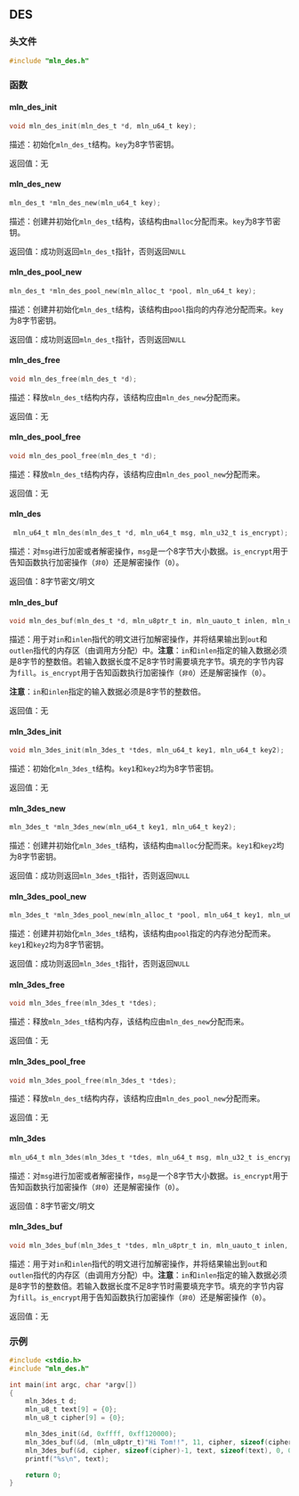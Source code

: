 ## DES



### 头文件

```c
#include "mln_des.h"
```



### 函数



#### mln_des_init

```c
void mln_des_init(mln_des_t *d, mln_u64_t key);
```

描述：初始化`mln_des_t`结构。`key`为8字节密钥。

返回值：无



#### mln_des_new

```c
mln_des_t *mln_des_new(mln_u64_t key);
```

描述：创建并初始化`mln_des_t`结构，该结构由`malloc`分配而来。`key`为8字节密钥。

返回值：成功则返回`mln_des_t`指针，否则返回`NULL`



#### mln_des_pool_new

```c
mln_des_t *mln_des_pool_new(mln_alloc_t *pool, mln_u64_t key);
```

描述：创建并初始化`mln_des_t`结构，该结构由`pool`指向的内存池分配而来。`key`为8字节密钥。

返回值：成功则返回`mln_des_t`指针，否则返回`NULL`



#### mln_des_free

```c
void mln_des_free(mln_des_t *d);
```

描述：释放`mln_des_t`结构内存，该结构应由`mln_des_new`分配而来。

返回值：无



#### mln_des_pool_free

```c
void mln_des_pool_free(mln_des_t *d);
```

描述：释放`mln_des_t`结构内存，该结构应由`mln_des_pool_new`分配而来。

返回值：无



#### mln_des

```c
 mln_u64_t mln_des(mln_des_t *d, mln_u64_t msg, mln_u32_t is_encrypt);
```

描述：对`msg`进行加密或者解密操作，`msg`是一个8字节大小数据。`is_encrypt`用于告知函数执行加密操作（`非0`）还是解密操作（`0`）。

返回值：8字节密文/明文



#### mln_des_buf

```c
void mln_des_buf(mln_des_t *d, mln_u8ptr_t in, mln_uauto_t inlen, mln_u8ptr_t out, mln_uauto_t outlen, mln_u8_t fill, mln_u32_t is_encrypt);
```

描述：用于对`in`和`inlen`指代的明文进行加解密操作，并将结果输出到`out`和`outlen`指代的内存区（由调用方分配）中。**注意**：`in`和`inlen`指定的输入数据必须是8字节的整数倍。若输入数据长度不足8字节时需要填充字节。填充的字节内容为`fill`。`is_encrypt`用于告知函数执行加密操作（`非0`）还是解密操作（`0`）。

**注意**：`in`和`inlen`指定的输入数据必须是8字节的整数倍。

返回值：无



#### mln_3des_init

```c
void mln_3des_init(mln_3des_t *tdes, mln_u64_t key1, mln_u64_t key2);
```

描述：初始化`mln_3des_t`结构。`key1`和`key2`均为8字节密钥。

返回值：无



#### mln_3des_new

```c
mln_3des_t *mln_3des_new(mln_u64_t key1, mln_u64_t key2);
```

描述：创建并初始化`mln_3des_t`结构，该结构由`malloc`分配而来。`key1`和`key2`均为8字节密钥。

返回值：成功则返回`mln_3des_t`指针，否则返回`NULL`



#### mln_3des_pool_new

```c
mln_3des_t *mln_3des_pool_new(mln_alloc_t *pool, mln_u64_t key1, mln_u64_t key2);
```

描述：创建并初始化`mln_3des_t`结构，该结构由`pool`指定的内存池分配而来。`key1`和`key2`均为8字节密钥。

返回值：成功则返回`mln_3des_t`指针，否则返回`NULL`



#### mln_3des_free

```c
void mln_3des_free(mln_3des_t *tdes);
```

描述：释放`mln_3des_t`结构内存，该结构应由`mln_des_new`分配而来。

返回值：无



#### mln_3des_pool_free

```c
void mln_3des_pool_free(mln_3des_t *tdes);
```

描述：释放`mln_des_t`结构内存，该结构应由`mln_des_pool_new`分配而来。

返回值：无



#### mln_3des

```c
mln_u64_t mln_3des(mln_3des_t *tdes, mln_u64_t msg, mln_u32_t is_encrypt);
```

描述：对`msg`进行加密或者解密操作，`msg`是一个8字节大小数据。`is_encrypt`用于告知函数执行加密操作（`非0`）还是解密操作（`0`）。

返回值：8字节密文/明文



#### mln_3des_buf

```c
void mln_3des_buf(mln_3des_t *tdes, mln_u8ptr_t in, mln_uauto_t inlen, mln_u8ptr_t out, mln_uauto_t outlen, mln_u8_t fill, mln_u32_t is_encrypt);
```

描述：用于对`in`和`inlen`指代的明文进行加解密操作，并将结果输出到`out`和`outlen`指代的内存区（由调用方分配）中。**注意**：`in`和`inlen`指定的输入数据必须是8字节的整数倍。若输入数据长度不足8字节时需要填充字节。填充的字节内容为`fill`。`is_encrypt`用于告知函数执行加密操作（`非0`）还是解密操作（`0`）。

返回值：无



### 示例

```c
#include <stdio.h>
#include "mln_des.h"

int main(int argc, char *argv[])
{
    mln_3des_t d;
    mln_u8_t text[9] = {0};
    mln_u8_t cipher[9] = {0};

    mln_3des_init(&d, 0xffff, 0xff120000);
    mln_3des_buf(&d, (mln_u8ptr_t)"Hi Tom!!", 11, cipher, sizeof(cipher), 0, 1);
    mln_3des_buf(&d, cipher, sizeof(cipher)-1, text, sizeof(text), 0, 0);
    printf("%s\n", text);

    return 0;
}
```

